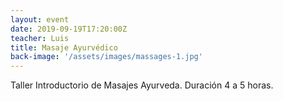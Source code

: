 ```yaml
---
layout: event
date: 2019-09-19T17:20:00Z
teacher: Luis
title: Masaje Ayurvédico
back-image: '/assets/images/massages-1.jpg'
---
```

Taller Introductorio de Masajes Ayurveda. Duración 4 a 5 horas.